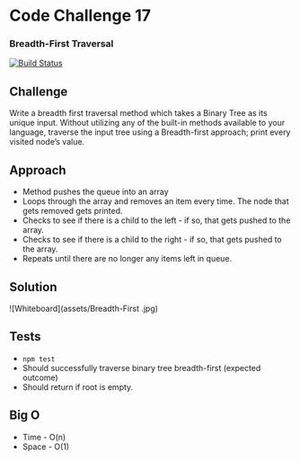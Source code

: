 # Code Challenge 17
### Breadth-First Traversal

[![Build Status](https://travis-ci.org/colosrjones-401d4/data-structures-and-algorithms.svg?branch=master)](https://travis-ci.org/colosrjones-401d4/data-structures-and-algorithms)

## Challenge
Write a breadth first traversal method which takes a Binary Tree as its unique input. Without utilizing any of the built-in methods available to your language, traverse the input tree using a Breadth-first approach; print every visited node’s value.

## Approach
* Method pushes the queue into an array
* Loops through the array and removes an item every time. The node that gets removed gets printed. 
* Checks to see if there is a child to the left - if so, that gets pushed to the array.
* Checks to see if there is a child to the right - if so, that gets pushed to the array.
* Repeats until there are no longer any items left in queue.

## Solution
![Whiteboard](assets/Breadth-First .jpg)

## Tests
* `npm test`
* Should successfully traverse binary tree breadth-first (expected outcome)
* Should return if root is empty.

## Big O
* Time - O(n)
* Space - O(1)
